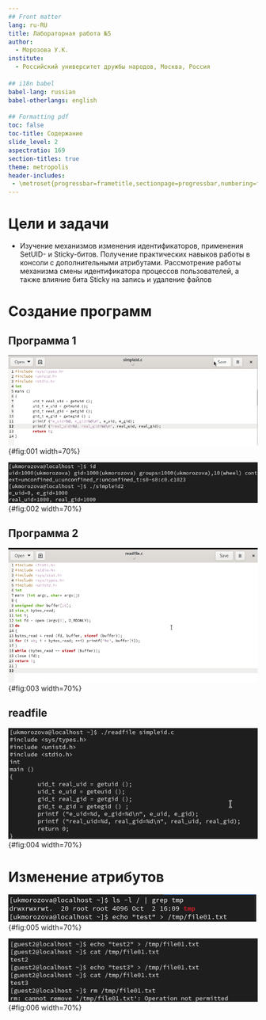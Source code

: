 ```yaml
---
## Front matter
lang: ru-RU
title: Лабораторная работа №5
author:
  - Морозова У.К.
institute:
  - Российский университет дружбы народов, Москва, Россия

## i18n babel
babel-lang: russian
babel-otherlangs: english

## Formatting pdf
toc: false
toc-title: Содержание
slide_level: 2
aspectratio: 169
section-titles: true
theme: metropolis
header-includes:
 - \metroset{progressbar=frametitle,sectionpage=progressbar,numbering=fraction}
---
```


# Цели и задачи

- Изучение механизмов изменения идентификаторов, применения SetUID- и Sticky-битов. Получение практических навыков работы в консоли с дополнительными атрибутами. Рассмотрение работы механизма смены идентификатора процессов пользователей, а также влияние бита
Sticky на запись и удаление файлов

# Создание программ

## Программа 1

![simpleid2.c](image/5.png){#fig:001 width=70%}

![Запуск simpleid2](image/9.png){#fig:002 width=70%}

## Программа 2

![readfile.c](image/10.png){#fig:003 width=70%}

## readfile

![Чтение файлов](image/17.png){#fig:004 width=70%}

# Изменение атрибутов

![tmp](image/18.png){#fig:005 width=70%}

![Работа с файлом](image/21.png){#fig:006 width=70%}
